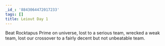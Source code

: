```yaml
---
_id_: '8843064472017233'
tags: []
title: Leiout Day 1
---
```


Beat Rocktapus Prime on universe, lost to a serious team, wrecked a weak team, lost our crossover to a fairly decent but not unbeatable team.
